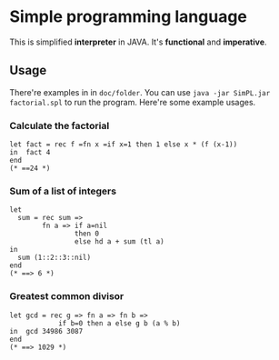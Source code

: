 # Simple programming language

This is simplified **interpreter** in JAVA. It's **functional** and **imperative**.

## Usage

There're examples in in `doc/folder`. You can use `java -jar SimPL.jar factorial.spl` to run the program. Here're some example usages.

### Calculate the factorial

    let fact = rec f =fn x =if x=1 then 1 else x * (f (x-1))
    in  fact 4
    end
    (* ==24 *)

### Sum of a list of integers

	let
	  sum = rec sum =>
	  		fn a => if a=nil
	                then 0
	                else hd a + sum (tl a)
	in
	  sum (1::2::3::nil)
	end
	(* ==> 6 *)

### Greatest common divisor

	let gcd = rec g => fn a => fn b =>
	            if b=0 then a else g b (a % b)
	in  gcd 34986 3087
	end
	(* ==> 1029 *)
